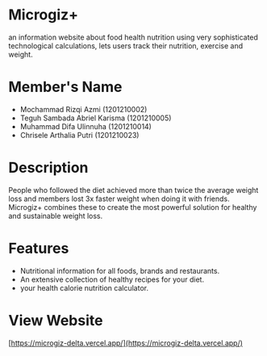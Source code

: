 # Microgiz+
an information website about food health nutrition using very sophisticated technological calculations, lets users track their nutrition, exercise and weight.
# Member's Name
* Mochammad Rizqi Azmi (1201210002)
* Teguh Sambada Abriel Karisma (1201210005)
* Muhammad Difa Ulinnuha (1201210014)
* Chrisele Arthalia Putri (1201210023)
# Description
People who followed the diet achieved more than twice the average weight loss and members lost 3x faster weight when doing it with friends. Microgiz+ combines these to create the most powerful solution for healthy and sustainable weight loss.
# Features
* Nutritional information for all foods, brands and restaurants.
* An extensive collection of healthy recipes for your diet.
* your health calorie nutrition calculator.
# View Website
[https://microgiz-delta.vercel.app/](https://microgiz-delta.vercel.app/)
